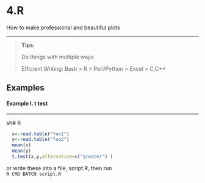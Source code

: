 # 4.R

How to make professional and beautiful plots

---

> **Tips:**
>
> Do things with multiple ways
>
> Efficient Writing: Bash &gt; R &gt; Perl/Python &gt; Excel &gt; C,C++

## Examples

#### Example I. t test

---

sh\# R

```R
  x<-read.table("foo1")
  y<-read.table("foo2")
  mean(x)
  mean(y)
  t.test(x,y,alternative=c("greater") )
```

or write these into a file, script.R, then run  
`R CMD BATCH script.R`

